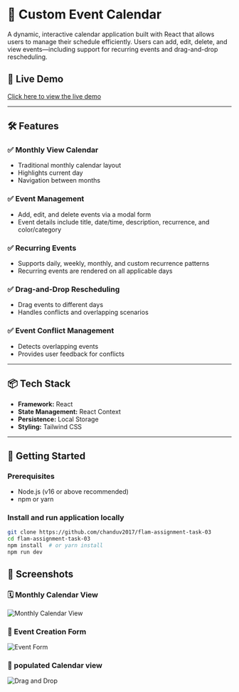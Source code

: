 # 📅 Custom Event Calendar

A dynamic, interactive calendar application built with React that allows users to manage their schedule efficiently. Users can add, edit, delete, and view events—including support for recurring events and drag-and-drop rescheduling.

## 🚀 Live Demo

[Click here to view the live demo]( https://flam-assignment-task-03.vercel.app/)

---

## 🛠 Features

### ✅ Monthly View Calendar
- Traditional monthly calendar layout
- Highlights current day
- Navigation between months

### ✅ Event Management
- Add, edit, and delete events via a modal form
- Event details include title, date/time, description, recurrence, and color/category

### ✅ Recurring Events
- Supports daily, weekly, monthly, and custom recurrence patterns
- Recurring events are rendered on all applicable days

### ✅ Drag-and-Drop Rescheduling
- Drag events to different days
- Handles conflicts and overlapping scenarios

### ✅ Event Conflict Management
- Detects overlapping events
- Provides user feedback for conflicts



---

## 📦 Tech Stack

- **Framework:** React
- **State Management:** React Context 
- **Persistence:** Local Storage
- **Styling:** Tailwind CSS 

---

## 🧩 Getting Started

### Prerequisites

- Node.js (v16 or above recommended)
- npm or yarn

### Install and run application locally

```bash
git clone https://github.com/chanduv2017/flam-assignment-task-03
cd flam-assignment-task-03
npm install  # or yarn install
npm run dev

```
## 📸 Screenshots

### 🗓 Monthly Calendar View
![Monthly Calendar View](./assets/calendar-view.png)

### 📝 Event Creation Form
![Event Form](./assets/event-form.png)

### 🔁 populated Calendar view
![Drag and Drop](./assets/populated-calendar-view.png)

